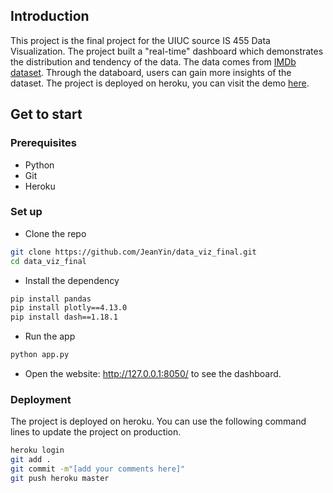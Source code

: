## Introduction

This project is the final project for the UIUC source IS 455 Data Visualization. The project built a "real-time" dashboard which demonstrates the distribution and tendency of the data. The data comes from [IMDb dataset](https://www.imdb.com/interfaces/). Through the databoard, users can gain more insights of the dataset. The project is deployed on heroku, you can visit the demo [here](https://data-viz-final.herokuapp.com/).

## Get to start

### Prerequisites

- Python
- Git
- Heroku

### Set up

- Clone the repo

```bash
git clone https://github.com/JeanYin/data_viz_final.git
cd data_viz_final
```

- Install the dependency

```bash
pip install pandas
pip install plotly==4.13.0
pip install dash==1.18.1
```

- Run the app

```bash
python app.py
```

- Open the website: http://127.0.0.1:8050/ to see the dashboard.

### Deployment

The project is deployed on heroku. You can use the following command lines to update the project on production.

```bash
heroku login
git add .
git commit -m"[add your comments here]"
git push heroku master
```
